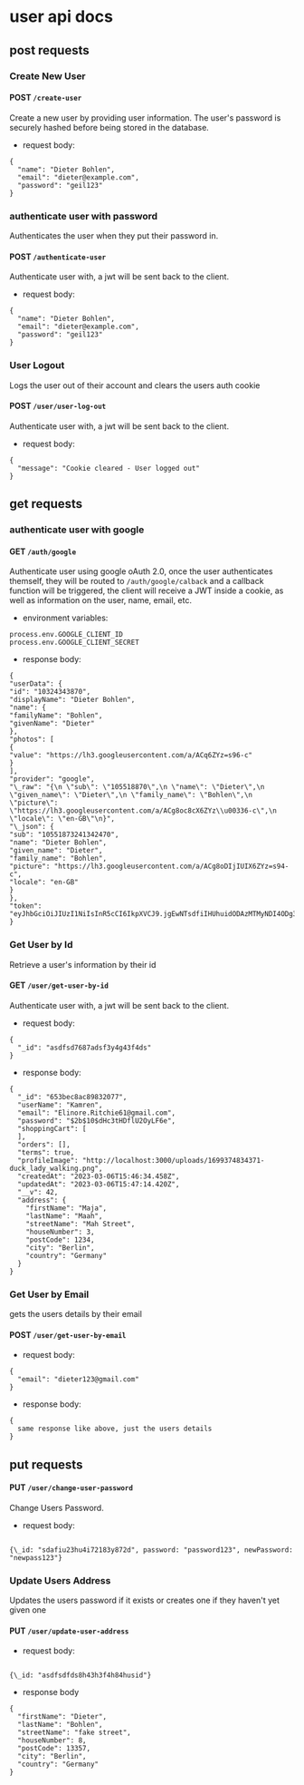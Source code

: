 # user api docs

## post requests

### Create New User

#### POST `/create-user`

Create a new user by providing user information. The user's password is securely hashed before being stored in the database.

- request body:

```
{
  "name": "Dieter Bohlen",
  "email": "dieter@example.com",
  "password": "geil123"
}
```

### authenticate user with password

Authenticates the user when they put their password in.

#### POST `/authenticate-user`

Authenticate user with, a jwt will be sent back to the client.

- request body:

```
{
  "name": "Dieter Bohlen",
  "email": "dieter@example.com",
  "password": "geil123"
}
```

### User Logout

Logs the user out of their account and clears the users auth cookie

#### POST `/user/user-log-out`

Authenticate user with, a jwt will be sent back to the client.

- request body:

```
{
  "message": "Cookie cleared - User logged out"
}
```

## get requests

### authenticate user with google

#### GET `/auth/google`

Authenticate user using google oAuth 2.0, once the user authenticates themself, they will be routed to `/auth/google/calback` and a callback function will be triggered, the client will receive a JWT inside a cookie, as well as information on the user, name, email, etc.

- environment variables:

```
process.env.GOOGLE_CLIENT_ID
process.env.GOOGLE_CLIENT_SECRET
```

- response body:

```
{
"userData": {
"id": "10324343870",
"displayName": "Dieter Bohlen",
"name": {
"familyName": "Bohlen",
"givenName": "Dieter"
},
"photos": [
{
"value": "https://lh3.googleusercontent.com/a/ACq6ZYz=s96-c"
}
],
"provider": "google",
"\_raw": "{\n \"sub\": \"105518870\",\n \"name\": \"Dieter\",\n \"given_name\": \"Dieter\",\n \"family_name\": \"Bohlen\",\n \"picture\": \"https://lh3.googleusercontent.com/a/ACg8oc8cX6ZYz\\u00336-c\",\n \"locale\": \"en-GB\"\n}",
"\_json": {
"sub": "10551873241342470",
"name": "Dieter Bohlen",
"given_name": "Dieter",
"family_name": "Bohlen",
"picture": "https://lh3.googleusercontent.com/a/ACg8oDIjIUIX6ZYz=s94-c",
"locale": "en-GB"
}
},
"token": "eyJhbGciOiJIUzI1NiIsInR5cCI6IkpXVCJ9.jgEwNTsdfiIHUhuidODAzMTMyNDI4ODg3MUidcUHuiuidscdjscnzLuEbU0Mjo2eX8jwihzE"
}

```

### Get User by Id

Retrieve a user's information by their id

#### GET `/user/get-user-by-id`

Authenticate user with, a jwt will be sent back to the client.

- request body:

```
{
  "_id": "asdfsd7687adsf3y4g43f4ds"
}
```

- response body:

```
{
  "_id": "653bec8ac89832077",
  "userName": "Kamren",
  "email": "Elinore.Ritchie61@gmail.com",
  "password": "$2b$10$dHc3tHDflU2OyLF6e",
  "shoppingCart": [
  ],
  "orders": [],
  "terms": true,
  "profileImage": "http://localhost:3000/uploads/1699374834371-duck_lady_walking.png",
  "createdAt": "2023-03-06T15:46:34.458Z",
  "updatedAt": "2023-03-06T15:47:14.420Z",
  "__v": 42,
  "address": {
    "firstName": "Maja",
    "lastName": "Maah",
    "streetName": "Mah Street",
    "houseNumber": 3,
    "postCode": 1234,
    "city": "Berlin",
    "country": "Germany"
  }
}

```

### Get User by Email

gets the users details by their email

#### POST `/user/get-user-by-email`

- request body:

```
{
  "email": "dieter123@gmail.com"
}
```

- response body:

```
{
  same response like above, just the users details
}
```

## put requests

#### PUT `/user/change-user-password`

Change Users Password.

- request body:

```

{\_id: "sdafiu23hu4i72183y872d", password: "password123", newPassword: "newpass123"}

```

### Update Users Address

Updates the users password if it exists or creates one if they haven't yet given one

#### PUT `/user/update-user-address`

- request body:

```

{\_id: "asdfsdfds8h43h3f4h84husid"}

```

- response body

```
{
  "firstName": "Dieter",
  "lastName": "Bohlen",
  "streetName": "fake street",
  "houseNumber": 8,
  "postCode": 13357,
  "city": "Berlin",
  "country": "Germany"
}

```
